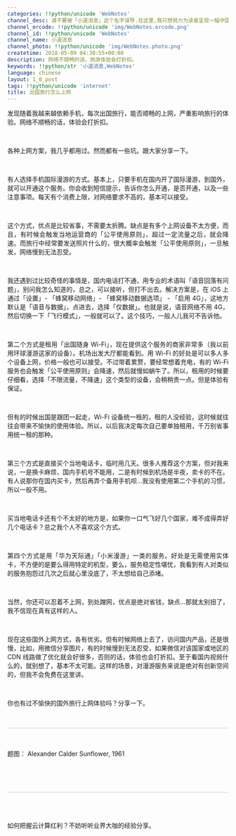 ```yaml
---
categories: !!python/unicode 'WebNotes'
channel_desc: 请不要被「小道消息」这个名字误导.在这里,我只想努力为读者呈现一幅中国互联网的清明上河图.
channel_ercode: !!python/unicode 'img/WebNotes.ercode.png'
channel_id: !!python/unicode 'WebNotes'
channel_name: 小道消息
channel_photo: !!python/unicode 'img/WebNotes.photo.png'
createtime: 2018-05-09 04:30:55+00:00
description: 网络不顺畅的话，旅游体验会打折扣。
keywords: !!python/str '小道消息,WebNotes'
language: chinese
layout: 1_0_post
tags: !!python/unicode 'internet'
title: 出国旅行怎么上网
---
```

<div class="rich_media_content" id="js_content">
<p style="white-space: normal;text-align: justify;">
         发现随着我越来越依赖手机，每次出国旅行，能否顺畅的上网，严重影响旅行的体验。网络不顺畅的话，体验会打折扣。
        </p>
<p style="white-space: normal;">
<br/>
</p>
<p style="white-space: normal;text-align: justify;">
         各种上网方案，我几乎都用过。然而都有一些坑。跟大家分享一下。
        </p>
<p style="white-space: normal;">
<br/>
</p>
<p style="white-space: normal;text-align: justify;">
         有人选择手机国际漫游的方式。基本上，只要手机在国内开了国际漫游，到国外，就可以开通这个服务。你会收到短信提示，告诉你怎么开通，是否开通，以及一些注意事项。每天有个消费上限，对网络要求不高的，基本可以接受。
        </p>
<p style="white-space: normal;">
<br/>
</p>
<p style="white-space: normal;text-align: justify;">
         这个方式，优点是比较省事，不需要太折腾。缺点是有多个上网设备不太方便，而且，有时候会触发当地运营商的「公平使用原则」，超过一定流量之后，就会降速。而旅行中经常要发送照片什么的，很大概率会触发「公平使用原则」，一旦触发，网络慢到无法忍受。
        </p>
<p style="white-space: normal;">
<br/>
</p>
<p style="white-space: normal;text-align: justify;">
         我还遇到过比较奇怪的事情是，国内电话打不通，用专业的术语叫「语音回落有问题」，别问我怎么知道的，总之，可以接听，但打不出去。解决方案是，在 iOS 上通过「设置」- 「蜂窝移动网络」- 「蜂窝移动数据选项」 - 「启用 4G」，这地方默认是「语音与数据」，点进去，选择「仅数据」。也就是说，语音网络不用 4G，然后切换一下「飞行模式」，一般就可以了。这个技巧，一般人儿我可不告诉他。
        </p>
<p style="white-space: normal;">
<br/>
</p>
<p style="white-space: normal;text-align: justify;">
         第二个方式是租用「出国随身 Wi-Fi」，现在提供这个服务的商家非常多（我以前用环球漫游这家的设备）。机场出发大厅都能看到。用 Wi-Fi 的好处是可以多人多个设备上网，价格一般也可以接受。不过带着累赘，要经常想着充电，有的 Wi-Fi 服务也会触发「公平使用原则」会降速，然后就慢如蜗牛了。所以，租用的时候要仔细看，选择「不限流量，不降速」这个类型的设备，会稍稍贵一点。但是体验有保证。
        </p>
<p style="white-space: normal;">
<br/>
</p>
<p style="white-space: normal;text-align: justify;">
         但有的时候出国是跟团一起走，Wi-Fi 设备统一租的，租的人没经验，这时候就往往会带来不愉快的使用体验。所以，以后我决定每次自己要单独租用，千万别省事用统一租的那种。
        </p>
<p style="white-space: normal;">
<br/>
</p>
<p style="white-space: normal;text-align: justify;">
         第三个方式是直接买个当地电话卡，临时用几天。很多人推荐这个方案，但对我来说，一是换卡麻烦，国内手机号不能用，二是有时候到机场是半夜，卖卡的不在。有人说那你在国内买卡，然后再弄个备用手机呗…我没有使用第二个手机的习惯，所以一般不用。
        </p>
<p style="white-space: normal;">
<br/>
</p>
<p style="white-space: normal;text-align: justify;">
         买当地电话卡还有个不太好的地方是，如果你一口气飞好几个国家，难不成得弄好几个电话卡？总之我个人不喜欢这个方式。
        </p>
<p style="white-space: normal;">
<br/>
</p>
<p style="white-space: normal;text-align: justify;">
         第四个方式是用「华为天际通」「小米漫游」一类的服务。好处是无需使用实体卡，不方便的是要么得用特定的机型，要么，服务稳定性堪忧，我看到有人对类似的服务抱怨过几次之后就心里没底了，不太想给自己添堵。
        </p>
<p style="white-space: normal;">
<br/>
</p>
<p style="white-space: normal;text-align: justify;">
         当然，你还可以忍着不上网，到处蹭网，优点是绝对省钱，缺点…那就太别扭了，我不信现在真有这样的人。
        </p>
<p style="white-space: normal;">
<br/>
</p>
<p style="white-space: normal;text-align: justify;">
         现在这些国外上网方式，各有优劣。但有时候网络上去了，访问国内产品，还是很慢，比如，用微信分享图片，有的时候慢到无法忍受，如果微信对该国家或地区的 CDN 线路做了优化就会好很多，否则的话，体验也会打折扣。至于看国内视频什么的，就别想了，基本不太可能。这样的场景，对漫游服务来说是绝对有创新空间的，但我不会免费在这里讲。
        </p>
<p style="white-space: normal;text-align: justify;">
<br/>
</p>
<p style="white-space: normal;text-align: justify;">
         你也有过不愉快的国外旅行上网体验吗？分享一下。
        </p>
<p style="white-space: normal;">
<br/>
</p>
<hr style="margin-top: 1em;margin-bottom: 1em;white-space: normal;max-width: 100%;font-family: Lato, Helvetica, Arial, freesans, clean, sans-serif;border-right-width: 0px;border-bottom-width: 0px;border-left-width: 0px;border-top-style: solid;border-top-color: rgb(234, 234, 234);height: 1px;color: rgb(51, 51, 51);font-size: 15px;box-sizing: border-box !important;word-wrap: break-word !important;"/>
<p style="white-space: normal;">
<br/>
</p>
<p>
         题图：
         <span style="color: rgb(20, 23, 26);">
          Alexander Calder Sunflower, 1961
         </span>
</p>
<p>
<br/>
</p>
<p style="white-space: normal;">
<br/>
</p>
<hr style="margin-top: 1em;margin-bottom: 1em;white-space: normal;max-width: 100%;font-family: Lato, Helvetica, Arial, freesans, clean, sans-serif;border-right-width: 0px;border-bottom-width: 0px;border-left-width: 0px;border-top-style: solid;border-top-color: rgb(234, 234, 234);height: 1px;color: rgb(51, 51, 51);font-size: 15px;box-sizing: border-box !important;word-wrap: break-word !important;"/>
<p style="white-space: normal;">
<br/>
</p>
<p>
<br/>
         如何把握云计算红利？不妨听听业界大咖的经验分享。
         <br/>
</p>
</div>